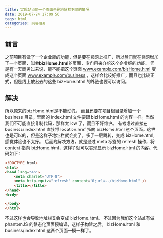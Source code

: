 ```yaml
---
title: 实现站点同一个页面但是地址栏不同的情况
date: 2019-07-24 17:09:56
tags: html
categories: 前端相关
---
```

## 前言
之前项目有做了一个企业版的功能，但是要在官网上推广，所以我们就在官网增加了一个页面，叫做**bizHome.html**的页面，专门用来介绍这个企业版的功能。
但是有一天商务过来说，能不能把这个页面 www.example.com/bizHome.html 变成这个页面 www.example.com/business ，这样会比较好推广，而且也比较正式，但是线上放出去的这些 bizHome.html 的外链也要可以访问。
<!--more-->
## 解决
所以原来的bizHome.html是不能动的。 而且还要在项目根目录增加一个 business 目录，里面的 index.html 文件要跟 bizHome.html 的内容一样。当然我们不可能直接复制代码，那样太 low 了，而且不好维护。 有考虑过直接在 business/index.html 直接将 location.href 指向 bizHome.html 这个页面。这样也是可以的，但是这样子地址栏就会变了，多了一层跳转，变成 bizHome.html, 感觉体验也不太好。
后面的解决方法，就是通过 meta 标签的 refresh 操作，将 content 指向 bizHome.html，这样子就可以实现显示 bizHome.html 的内容。代码如下：
```html
<!DOCTYPE html>
<html>
<head lang="en">
    <meta charset="UTF-8">
    <meta http-equiv="refresh" content="0;url=../bizHome.html" />
    <title></title>
</head>
<body>

</body>
</html>
```
不过这样也会导致地址栏又会变成 bizHome.html。 不过因为我们这个站点有做 phantomJS 的静态化页面预编译，这样子构建之后。 bizHome.html 和 business/index.html 这两个页面一模一样了。



